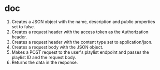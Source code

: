 # doc
1. Creates a JSON object with the name, description and public properties set to false.
2. Creates a request header with the access token as the Authorization header.
3. Creates a request header with the content type set to application/json.
4. Creates a request body with the JSON object.
5. Makes a POST request to the user's playlist endpoint and passes the playlist ID and the request body.
6. Returns the data in the response.